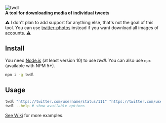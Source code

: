 ![twdl](https://user-images.githubusercontent.com/486818/50049631-7ff38300-00fa-11e9-91e9-8403da26613f.png)  
**A tool for downloading media of individual tweets**

⚠ I don't plan to add support for anything else, that's not the goal of this tool.
You can use [twitter-photos](https://github.com/shichao-an/twitter-photos) instead if you want download all images of accounts. ⚠

## Install

You need [Node.js](https://nodejs.org/en/) (at least version 10) to use *twdl*.
You can also use `npx` (available with NPM 5+).

```sh
npm i -g twdl
```

## Usage

```sh
twdl "https://twitter.com/username/status/111" "https://twitter.com/username/status/222"
twdl --help # show available options
```

[See Wiki](https://github.com/dogancelik/twdl/wiki) for more examples.